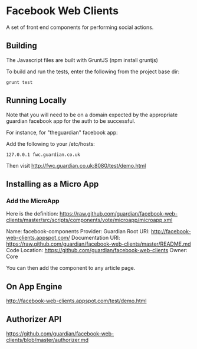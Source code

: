 Facebook Web Clients
====================

A set of front end components for performing social actions.

Building
--------

The Javascript files are built with GruntJS (npm install gruntjs)

To build and run the tests, enter the following from the project base dir:

```
grunt test
```

Running Locally
---------------
Note that you will need to be on a domain expected by the appropriate guardian facebook app for the auth to be successful.

For instance, for "theguardian" facebook app:

Add the following to your /etc/hosts:
```
127.0.0.1 fwc.guardian.co.uk
```
Then visit http://fwc.guardian.co.uk:8080/test/demo.html

Installing as a Micro App
-------------------------

### Add the MicroApp

Here is the definition:
https://raw.github.com/guardian/facebook-web-clients/master/src/scripts/components/vote/microapp/microapp.xml

Name: facebook-components
Provider: Guardian
Root URI: http://facebook-web-clients.appspot.com/
Documentation URI: https://raw.github.com/guardian/facebook-web-clients/master/README.md
Code Location: https://github.com/guardian/facebook-web-clients
Owner: Core

You can then add the component to any article page.

On App Engine
-------------

http://facebook-web-clients.appspot.com/test/demo.html

Authorizer API
--------------

https://github.com/guardian/facebook-web-clients/blob/master/authorizer.md



